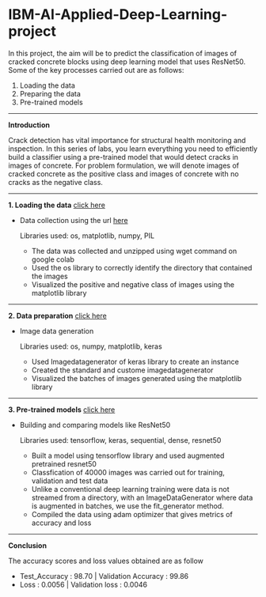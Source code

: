 # IBM-AI-Applied-Deep-Learning-project
In this project, the aim will be to predict the classification of images of cracked concrete blocks using deep learning model that uses ResNet50.
Some of the key processes carried out are as follows:
1. Loading the data
2. Preparing the data 
3. Pre-trained models
-------------------------------------------------------------------------------------------------------------------------

**Introduction**

Crack detection has vital importance for structural health monitoring and inspection. In this series of labs, you learn everything you need to efficiently build a classifier using a pre-trained model that would detect cracks in images of concrete. For problem formulation, we will denote images of cracked concrete as the positive class and images of concrete with no cracks as the negative class.

-------------------------------------------------------------------------------------------------------------------------

**1. Loading the data** [click here](https://github.com/nbjeelan/IBM-AI-Applied-Deep-Learning-project/blob/master/Module_1%20_%20Data%20Collection/1.1%20DL0321EN-1-1-Loading-Data-py-v1.0.ipynb)
- Data collection using the url [here](https://s3-api.us-geo.objectstorage.softlayer.net/cf-courses-data/CognitiveClass/DL0321EN/data/images/concrete_crack_images_for_classification.zip)
  
  Libraries used: os, matplotlib, numpy, PIL
  - The data was collected and unzipped using wget command on google colab
  - Used the os library to correctly identify the directory that contained the images
  - Visualized the positive and negative class of images using the matplotlib library
  
-------------------------------------------------------------------------------------------------------------------------

**2. Data preparation** [click here](https://github.com/nbjeelan/IBM-AI-Applied-Deep-Learning-project/blob/master/Module_2%20_%20Data%20preparation/1.2%20DL0321EN-2-1-Data-Preparation-py-v1.0.ipynb)
- Image data generation
  
  Libraries used: os, numpy, matplotlib, keras
  - Used Imagedatagenerator of keras library to create an instance
  - Created the standard and custome imagedatagenerator
  - Visualized the batches of images generated using the matplotlib library
  
-------------------------------------------------------------------------------------------------------------------------

**3. Pre-trained models** [click here](https://github.com/nbjeelan/IBM-AI-Applied-Deep-Learning-project/blob/master/Module_3%20_%20Pretrained%20Models/1.3%20DL0321EN-3-1-Pretrained-Models-py-v1.0.ipynb)
- Building and comparing models like ResNet50
  
  Libraries used: tensorflow, keras, sequential, dense, resnet50
  - Built a model using tensorflow library and used augmented pretrained resnet50
  - Classfication of 40000 images was carried out for training, validation and test data
  - Unlike a conventional deep learning training were data is not streamed from a directory, with an ImageDataGenerator where data is augmented in batches, we use the fit_generator method.
  - Compiled the data using adam optimizer that gives metrics of accuracy and loss
  
-------------------------------------------------------------------------------------------------------------------------
**Conclusion**

The accuracy scores and loss values obtained are as follow
  - Test_Accuracy : 98.70 | Validation Accuracy : 99.86
  - Loss : 0.0056 | Validation loss : 0.0046
